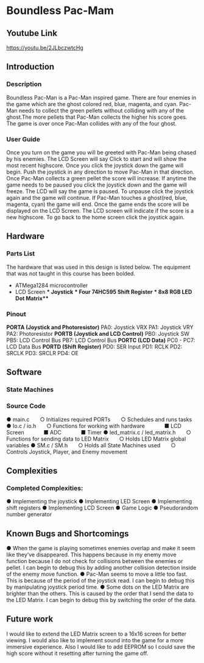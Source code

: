 # Boundless Pac-Mam

## Youtube Link

https://youtu.be/2JLbczwtcHg

## Introduction

### Description

Boundless Pac-Man is a Pac-Man inspired game. There are four enemies in the game
which are the ghost colored red, blue, magenta, and cyan. Pac-Man needs to collect the green
pellets without colliding with any of the ghost.The more pellets that Pac-Man collects the higher
his score goes. The game is over once Pac-Man collides with any of the four ghost.


### User Guide

Once you turn on the game you will be greeted with Pac-Man being chased by his
enemies. The LCD Screen will say Click to start and will show the most recent highscore. Once
you click the joystick down the game will begin.
Push the joystick in any direction to move Pac-Man in that direction. Once Pac-Man
collects a green pellet the score will increase.
If anytime the game needs to be paused you click the joystick down and the game will
freeze. The LCD will say the game is paused. To unpause click the joystick again and the game
will continue.
If Pac-Man touches a ghost(red, blue, magenta, cyan) the game will end. Once the game
ends the score will be displayed on the LCD Screen. The LCD screen will indicate if the score is
a new highscore.
To go back to the home screen click the joystick again.


## Hardware

### Parts List

The hardware that was used in this design is listed below. The equipment that was not
taught in this course has been bolded.
* ATMega1284 microcontroller
* LCD Screen
__* Joystick__
__* Four 74HC595 Shift Register__
__* 8x8 RGB LED Dot Matrix**__

### Pinout
**PORTA ​(Joystick and Photoresistor)**
PA0: Joystick VRX
PA1: Joystick VRY
PA2: Photoresistor
**PORTB ​(Joystick and LCD Control)**
PB0: Joystick SW
PB5: LCD Control Bus
PB7: LCD Control Bus
**PORTC ​(LCD Data)**
PC0 - PC7: LCD Data Bus
**PORTD ​(Shift Register)**
PD0: SER Input
PD1: RCLK
PD2: SRCLK
PD3: SRCLR
PD4: OE


## Software

### State Machines




### Source Code
● main.c
&nbsp;&nbsp;&nbsp;&nbsp;&nbsp;&nbsp;○ Initializes required PORTs
&nbsp;&nbsp;&nbsp;&nbsp;&nbsp;&nbsp;○ Schedules and runs tasks
● Io.c​ / ​io.h
&nbsp;&nbsp;&nbsp;&nbsp;&nbsp;&nbsp;○ Functions for working with hardware
&nbsp;&nbsp;&nbsp;&nbsp;&nbsp;&nbsp;&nbsp;&nbsp;&nbsp;&nbsp;&nbsp;&nbsp;■ LCD Screen
&nbsp;&nbsp;&nbsp;&nbsp;&nbsp;&nbsp;&nbsp;&nbsp;&nbsp;&nbsp;&nbsp;&nbsp;■ ADC
&nbsp;&nbsp;&nbsp;&nbsp;&nbsp;&nbsp;&nbsp;&nbsp;&nbsp;&nbsp;&nbsp;&nbsp;■ Timer
● led_matrix.c​ / ​led_matrix.h
&nbsp;&nbsp;&nbsp;&nbsp;&nbsp;&nbsp;○ Functions for sending data to LED Matrix
&nbsp;&nbsp;&nbsp;&nbsp;&nbsp;&nbsp;○ Holds LED Matrix global variables
● SM.c​ / ​SM.h
&nbsp;&nbsp;&nbsp;&nbsp;&nbsp;&nbsp;○ Holds all State Machines used
&nbsp;&nbsp;&nbsp;&nbsp;&nbsp;&nbsp;○ Controls Joystick, Player, and Enemy movement

## Complexities

### Completed Complexities:
● Implementing the joystick
● Implementing LED Screen
● Implementing shift registers
● Implementing LCD Screen
● Game Logic
● Pseudorandom number generator

## Known Bugs and Shortcomings
● When the game is playing sometimes enemies overlap and make it seem like they’ve
disappeared. This happens because in my enemy move function because I do not check
for collisions between the enemies or pellet. I can begin to debug this by adding another
collision detection inside of the enemy move function.
● Pac-Man seems to move a little too fast. This is because of the period of the joystick
read. I can begin to debug this by manipulating joystick period time.
● Some dots on the LED Matrix are brighter than the others. This is caused by the order
that I send the data to the LED Matrix. I can begin to debug this by switching the order of
the data.
## Future work

I would like to extend the LED Matrix screen to a 16x16 screen for better viewing. I would also
like to implement sound into the game for a more immersive experience. Also I would like to add
EEPROM so I could save the high score without it resetting after turning the game off.


